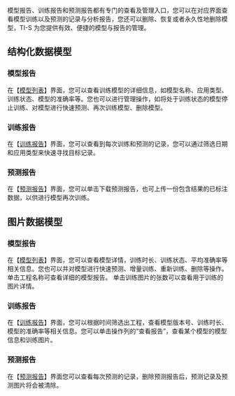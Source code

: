模型报告、训练报告和预测报告都有专门的查看及管理入口，您可以在对应界面查看模型训练以及预测的记录与分析报告，您还可以删除、恢复或者永久性地删除模型，TI-S 为您提供有效、便捷的模型与报告的管理。

## 结构化数据模型

### 模型报告
在【[模型列表](https://console.cloud.tencent.com/tis/modules)】界面，您可以查看训练模型的详细信息，如模型名称、应用类型、训练状态、模型的准确率等。您也可以进行管理操作，如将处于训练状态的模型停止训练、对模型进行快速预测、再次训练模型、删除模型。


### 训练报告
在【[训练报告](https://console.cloud.tencent.com/tis/report/train)】界面，您可以查看到每次训练和预测的记录，您可以通过筛选日期和应用类型来快速寻找目标记录。

### 预测报告
在【[预测报告](https://console.cloud.tencent.com/tis/report/prediction)】界面，您可以单击下载预测报告，也可上传一份包含结果的已标注数据，以供进行模型再次训练。


## 图片数据模型
### 模型报告
在【[模型列表](https://console.cloud.tencent.com/tis/photo_modules)】界面，您可以查看模型详情，训练时长、训练状态、平均准确率等相关信息。您也可以并对模型进行快速预测、增量训练、重新训练、删除等操作。
单击工程名称可查看详细的模型报告。
单击训练图片的张数可以查看用于训练的图片详情。


### 训练报告
在【[训练报告](https://console.cloud.tencent.com/tis/photo_report/train)】界面，您可以根据时间筛选出工程，查看模型版本号、训练时长、模型的准确率等相关信息。您可以单击操作列的“查看报告”，查看某个模型的模型信息和训练图片。

### 预测报告
在【[预测报告](https://console.cloud.tencent.com/tis/photo_report/prediction)】界面您可以查看每次预测的记录，删除预测报告后，预测记录及预测图片将会被清除。